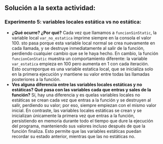 ## Solución a la sexta actividad:
### Experimento 5: variables locales estática vs no estática:
- **¿Qué ocurre? ¿Por qué?**
  Cada vez que llamamos a ```funcionSinStatic```, la variable local ```var_no_estatica``` imprime siempre en la consola el valor 100. sto pasa porque esta variable local normal se crea nuevamente en cada llamada, y se destruye inmediatamente al salir de la función, perdiendo cualquier cambio que se le haya hecho. En cambio, la función ```funcionConStatic``` muestra un comportamiento diferente: la variable ```var_estatica``` empieza en 100 pero aumenta en 1 con cada iteración. Esto ocurreporque es una variable estatica local, que se inicializa solo en la primera ejecución y mantiene su valor entre todas las llamadas posteriores a la función.
- **Ves alguna diferencia entre las variables locales estáticas y no estáticas? Qué pasa con las variables cada que entras y sales de la función?**
  Sí, hay una diferencia y es quelas variables locales no estáticas se crean cada vez que entras a la función y se destruyen al salir, perdiendo su valor; por eso, siempre empiezan con el mismo valor inicial. En contraste, las variables locales estáticas se crean y se inicializan únicamente la primera vez que entras a la función, persistiendo en memoria durante todo el tiempo que dure la ejecución del programa, manteniendo sus valores incluso después de que la función finaliza. Esto permite que las variables estáticas puedan recordar su estado anterior, mientras que las no estáticas no.
